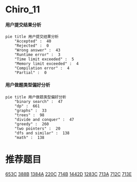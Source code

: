 # Chiro_11

<!-- tabs:start -->



#### **用户提交结果分析**

```mermaid
pie title 用户提交结果分析
    "Accepted" :  40
    "Rejected" :  0
    "Wrong answer" :  43
    "Runtime error" :  3
    "Time limit exceeded" :  5
    "Memory limit exceeded" :  4
    "Compilation error" :  4
    "Partial" :  0
```

#### **用户做题类型偏好分析**

```mermaid
pie title 用户做题类型偏好分析
    "binary search" :  47
    "dp" :  661
    "graphs" :  33
    "trees" :  98
    "divide and conquer" :  47
    "greedy" :  260
    "two pointers" :  20
    "dfs and similar" :  138
    "math" :  138
```



<!-- tabs:end -->
# 推荐题目
[653C](https://codeforces.com/contest/653/problem/C)
[388B](https://codeforces.com/contest/388/problem/B)
[1384A](https://codeforces.com/contest/1384/problem/A)
[220C](https://codeforces.com/contest/220/problem/C)
[714B](https://codeforces.com/contest/714/problem/B)
[1442D](https://codeforces.com/contest/1442/problem/D)
[1283C](https://codeforces.com/contest/1283/problem/C)
[713A](https://codeforces.com/contest/713/problem/A)
[712C](https://codeforces.com/contest/712/problem/C)
[713E](https://codeforces.com/contest/713/problem/E)
